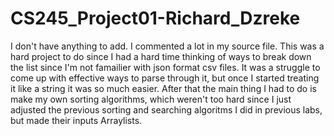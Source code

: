 # CS245_Project01-Richard_Dzreke
I don't have anything to add. I commented a lot in my source file. This was a hard project to do since I had a hard time thinking of ways to break down the list since I'm not famailier with json format csv files. It was a struggle to come up with effective ways to parse through it, but once I started treating it like a string it was so much easier. After that the main thing I had to do is make my own sorting algorithms, which weren't too hard since I just adjusted the previous sorting and searching algoritms I did in previous labs, but made their inputs Arraylists.
